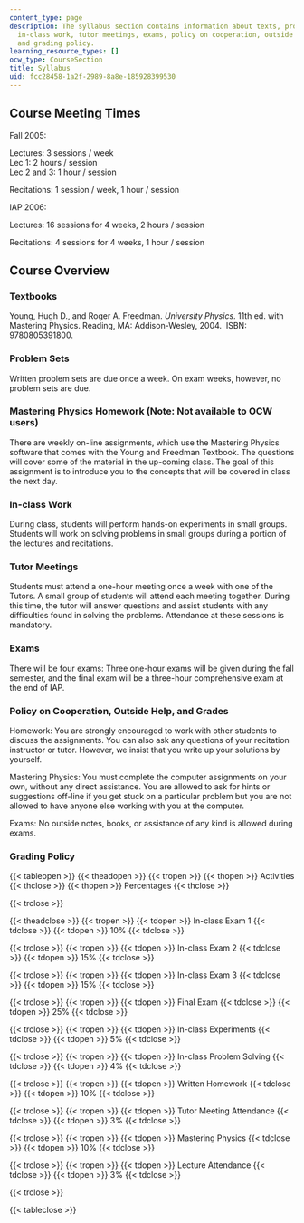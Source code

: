 ```yaml
---
content_type: page
description: The syllabus section contains information about texts, problem sets,
  in-class work, tutor meetings, exams, policy on cooperation, outside help and grades,
  and grading policy.
learning_resource_types: []
ocw_type: CourseSection
title: Syllabus
uid: fcc28458-1a2f-2989-8a8e-185928399530
---
```


Course Meeting Times
--------------------

Fall 2005:

Lectures: 3 sessions / week  
Lec 1: 2 hours / session  
Lec 2 and 3: 1 hour / session

Recitations: 1 session / week, 1 hour / session

IAP 2006:

Lectures: 16 sessions for 4 weeks, 2 hours / session

Recitations: 4 sessions for 4 weeks, 1 hour / session

Course Overview
---------------

### Textbooks

Young, Hugh D., and Roger A. Freedman. _University Physics_. 11th ed. with Mastering Physics. Reading, MA: Addison-Wesley, 2004.  ISBN: 9780805391800.

### Problem Sets

Written problem sets are due once a week. On exam weeks, however, no problem sets are due.

### Mastering Physics Homework (Note: Not available to OCW users)

There are weekly on-line assignments, which use the Mastering Physics software that comes with the Young and Freedman Textbook. The questions will cover some of the material in the up-coming class. The goal of this assignment is to introduce you to the concepts that will be covered in class the next day.

### In-class Work

During class, students will perform hands-on experiments in small groups. Students will work on solving problems in small groups during a portion of the lectures and recitations.

### Tutor Meetings

Students must attend a one-hour meeting once a week with one of the Tutors. A small group of students will attend each meeting together. During this time, the tutor will answer questions and assist students with any difficulties found in solving the problems. Attendance at these sessions is mandatory.

### Exams

There will be four exams: Three one-hour exams will be given during the fall semester, and the final exam will be a three-hour comprehensive exam at the end of IAP.

### Policy on Cooperation, Outside Help, and Grades

Homework: You are strongly encouraged to work with other students to discuss the assignments. You can also ask any questions of your recitation instructor or tutor. However, we insist that you write up your solutions by yourself.

Mastering Physics: You must complete the computer assignments on your own, without any direct assistance. You are allowed to ask for hints or suggestions off-line if you get stuck on a particular problem but you are not allowed to have anyone else working with you at the computer.

Exams: No outside notes, books, or assistance of any kind is allowed during exams.

### Grading Policy

{{< tableopen >}}
{{< theadopen >}}
{{< tropen >}}
{{< thopen >}}
Activities
{{< thclose >}}
{{< thopen >}}
Percentages
{{< thclose >}}

{{< trclose >}}

{{< theadclose >}}
{{< tropen >}}
{{< tdopen >}}
In-class Exam 1
{{< tdclose >}}
{{< tdopen >}}
10%
{{< tdclose >}}

{{< trclose >}}
{{< tropen >}}
{{< tdopen >}}
In-class Exam 2
{{< tdclose >}}
{{< tdopen >}}
15%
{{< tdclose >}}

{{< trclose >}}
{{< tropen >}}
{{< tdopen >}}
In-class Exam 3
{{< tdclose >}}
{{< tdopen >}}
15%
{{< tdclose >}}

{{< trclose >}}
{{< tropen >}}
{{< tdopen >}}
Final Exam
{{< tdclose >}}
{{< tdopen >}}
25%
{{< tdclose >}}

{{< trclose >}}
{{< tropen >}}
{{< tdopen >}}
In-class Experiments
{{< tdclose >}}
{{< tdopen >}}
5%
{{< tdclose >}}

{{< trclose >}}
{{< tropen >}}
{{< tdopen >}}
In-class Problem Solving
{{< tdclose >}}
{{< tdopen >}}
4%
{{< tdclose >}}

{{< trclose >}}
{{< tropen >}}
{{< tdopen >}}
Written Homework
{{< tdclose >}}
{{< tdopen >}}
10%
{{< tdclose >}}

{{< trclose >}}
{{< tropen >}}
{{< tdopen >}}
Tutor Meeting Attendance
{{< tdclose >}}
{{< tdopen >}}
3%
{{< tdclose >}}

{{< trclose >}}
{{< tropen >}}
{{< tdopen >}}
Mastering Physics
{{< tdclose >}}
{{< tdopen >}}
10%
{{< tdclose >}}

{{< trclose >}}
{{< tropen >}}
{{< tdopen >}}
Lecture Attendance
{{< tdclose >}}
{{< tdopen >}}
3%
{{< tdclose >}}

{{< trclose >}}

{{< tableclose >}}